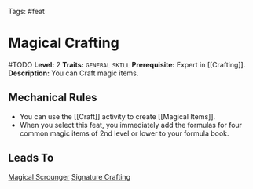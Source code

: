 Tags: #feat

# Magical Crafting

#TODO
**Level:** 2
**Traits:** `GENERAL` `SKILL`
**Prerequisite:** Expert in [[Crafting]].
**Description:** You can Craft magic items.
## Mechanical Rules

- You can use the [[Craft]] activity to create [[Magical Items]].
- When you select this feat, you immediately add the formulas for four common magic items of 2nd level or lower to your formula book.

## Leads To

[Magical Scrounger](https://2e.aonprd.com/Feats.aspx?ID=6407)
[Signature Crafting](https://2e.aonprd.com/Feats.aspx?ID=6504)